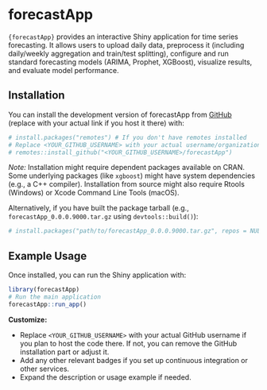 
# forecastApp

`{forecastApp}` provides an interactive Shiny application for time
series forecasting. It allows users to upload daily data, preprocess it
(including daily/weekly aggregation and train/test splitting), configure
and run standard forecasting models (ARIMA, Prophet, XGBoost), visualize
results, and evaluate model performance.

## Installation

You can install the development version of forecastApp from
[GitHub](https://github.com/) (replace with your actual link if you host
it there) with:

``` r
# install.packages("remotes") # If you don't have remotes installed
# Replace <YOUR_GITHUB_USERNAME> with your actual username/organization
# remotes::install_github("<YOUR_GITHUB_USERNAME>/forecastApp") 
```

*Note:* Installation might require dependent packages available on CRAN.
Some underlying packages (like `xgboost`) might have system dependencies
(e.g., a C++ compiler). Installation from source might also require
Rtools (Windows) or Xcode Command Line Tools (macOS).

Alternatively, if you have built the package tarball (e.g.,
`forecastApp_0.0.0.9000.tar.gz` using `devtools::build()`):

``` r
# install.packages("path/to/forecastApp_0.0.0.9000.tar.gz", repos = NULL, type = "source")
```

## Example Usage

Once installed, you can run the Shiny application with:

``` r
library(forecastApp)
# Run the main application
forecastApp::run_app()
```

**Customize:**

- Replace `<YOUR_GITHUB_USERNAME>` with your actual GitHub username if
  you plan to host the code there. If not, you can remove the GitHub
  installation part or adjust it.
- Add any other relevant badges if you set up continuous integration or
  other services.
- Expand the description or usage example if needed.
